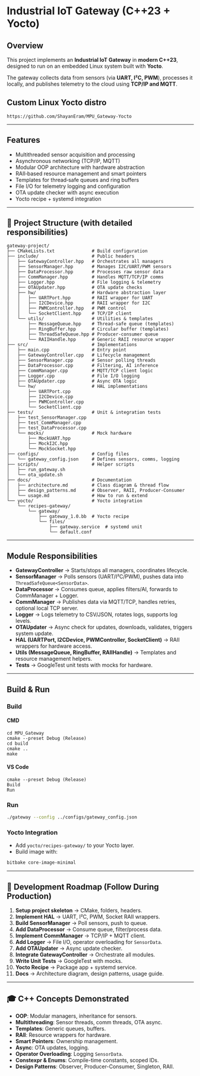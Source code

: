 # Industrial IoT Gateway (C++23 + Yocto)

## Overview
This project implements an **Industrial IoT Gateway** in **modern C++23**, designed to run on an embedded Linux system built with **Yocto**.  

The gateway collects data from sensors (via **UART, I²C, PWM**), processes it locally, and publishes telemetry to the cloud using **TCP/IP and MQTT**.

## Custom Linux Yocto distro
    https://github.com/ShayanEram/MPU_Gateway-Yocto

---

## Features
- Multithreaded sensor acquisition and processing  
- Asynchronous networking (TCP/IP, MQTT)  
- Modular OOP architecture with hardware abstraction  
- RAII‑based resource management and smart pointers  
- Templates for thread‑safe queues and ring buffers  
- File I/O for telemetry logging and configuration  
- OTA update checker with async execution  
- Yocto recipe + systemd integration  

---

## 🧩 Project Structure (with detailed responsibilities)

```
gateway-project/
├── CMakeLists.txt              # Build configuration
├── include/                    # Public headers
│   ├── GatewayController.hpp   # Orchestrates all managers
│   ├── SensorManager.hpp       # Manages I2C/UART/PWM sensors
│   ├── DataProcessor.hpp       # Processes raw sensor data
│   ├── CommManager.hpp         # Handles MQTT/TCP/IP comms
│   ├── Logger.hpp              # File logging & telemetry
│   ├── OTAUpdater.hpp          # OTA update checks
│   ├── hw/                     # Hardware abstraction layer
│   │   ├── UARTPort.hpp        # RAII wrapper for UART
│   │   ├── I2CDevice.hpp       # RAII wrapper for I2C
│   │   ├── PWMController.hpp   # PWM control
│   │   └── SocketClient.hpp    # TCP/IP client
│   └── utils/                  # Utilities & templates
│       ├── MessageQueue.hpp    # Thread-safe queue (templates)
│       ├── RingBuffer.hpp      # Circular buffer (templates)
│       ├── ThreadSafeQueue.hpp # Producer-consumer queue
│       └── RAIIHandle.hpp      # Generic RAII resource wrapper
├── src/                        # Implementations
│   ├── main.cpp                # Entry point
│   ├── GatewayController.cpp   # Lifecycle management
│   ├── SensorManager.cpp       # Sensor polling threads
│   ├── DataProcessor.cpp       # Filtering, AI inference
│   ├── CommManager.cpp         # MQTT/TCP client logic
│   ├── Logger.cpp              # File I/O logging
│   ├── OTAUpdater.cpp          # Async OTA logic
│   └── hw/                     # HAL implementations
│       ├── UARTPort.cpp
│       ├── I2CDevice.cpp
│       ├── PWMController.cpp
│       └── SocketClient.cpp
├── tests/                      # Unit & integration tests
│   ├── test_SensorManager.cpp
│   ├── test_CommManager.cpp
│   ├── test_DataProcessor.cpp
│   └── mocks/                  # Mock hardware
│       ├── MockUART.hpp
│       ├── MockI2C.hpp
│       └── MockSocket.hpp
├── configs/                    # Config files
│   └── gateway_config.json     # Defines sensors, comms, logging
├── scripts/                    # Helper scripts
│   ├── run_gateway.sh
│   └── ota_update.sh
├── docs/                       # Documentation
│   ├── architecture.md         # Class diagram & thread flow
│   ├── design_patterns.md      # Observer, RAII, Producer-Consumer
│   └── usage.md                # How to run & extend
└── yocto/                      # Yocto integration
    └── recipes-gateway/
        └── gateway/
            ├── gateway_1.0.bb  # Yocto recipe
            └── files/
                ├── gateway.service  # systemd unit
                └── default.conf
```

---

## Module Responsibilities

- **GatewayController** → Starts/stops all managers, coordinates lifecycle.  
- **SensorManager** → Polls sensors (UART/I²C/PWM), pushes data into `ThreadSafeQueue<SensorData>`.  
- **DataProcessor** → Consumes queue, applies filters/AI, forwards to CommManager + Logger.  
- **CommManager** → Publishes data via MQTT/TCP, handles retries, optional local TCP server.  
- **Logger** → Logs telemetry to CSV/JSON, rotates logs, supports log levels.  
- **OTAUpdater** → Async check for updates, downloads, validates, triggers system update.  
- **HAL (UARTPort, I2CDevice, PWMController, SocketClient)** → RAII wrappers for hardware access.  
- **Utils (MessageQueue, RingBuffer, RAIIHandle)** → Templates and resource management helpers.  
- **Tests** → GoogleTest unit tests with mocks for hardware.  

---

## Build & Run

### Build
#### CMD
    cd MPU_Gateway
    cmake --preset Debug (Release)
    cd build
    cmake ..
    make
#### VS Code
    cmake --preset Debug (Release)
    Build
    Run

### Run
```bash
./gateway --config ../configs/gateway_config.json
```

### Yocto Integration
- Add `yocto/recipes-gateway/` to your Yocto layer.
- Build image with:
```bash
bitbake core-image-minimal
```

---

## 📌 Development Roadmap (Follow During Production)

1. **Setup project skeleton** → CMake, folders, headers.  
2. **Implement HAL** → UART, I²C, PWM, Socket RAII wrappers.  
3. **Build SensorManager** → Poll sensors, push to queue.  
4. **Add DataProcessor** → Consume queue, filter/process data.  
5. **Implement CommManager** → TCP/IP + MQTT client.  
6. **Add Logger** → File I/O, operator overloading for `SensorData`.  
7. **Add OTAUpdater** → Async update checker.  
8. **Integrate GatewayController** → Orchestrate all modules.  
9. **Write Unit Tests** → GoogleTest with mocks.  
10. **Yocto Recipe** → Package app + systemd service.  
11. **Docs** → Architecture diagram, design patterns, usage guide.  

---

## 🎓 C++ Concepts Demonstrated
- **OOP**: Modular managers, inheritance for sensors.  
- **Multithreading**: Sensor threads, comm threads, OTA async.  
- **Templates**: Generic queues, buffers.  
- **RAII**: Resource wrappers for hardware.  
- **Smart Pointers**: Ownership management.  
- **Async**: OTA updates, logging.  
- **Operator Overloading**: Logging `SensorData`.  
- **Constexpr & Enums**: Compile-time constants, scoped IDs.  
- **Design Patterns**: Observer, Producer-Consumer, Singleton, RAII.  
